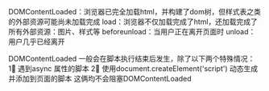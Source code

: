 <!-- html的生命周期： -->
DOMContentLoaded：浏览器已完全加载html，并构建了dom树，但样式表之类的外部资源可能尚未加载完成
load：浏览器不仅加载完成了html，还加载完成了所有外部资源：图片、样式等
beforeunload：当用户正在离开页面时
unload：用户几乎已经离开



DOMContentLoaded 一般会在脚本执行结束后发生，除了以下两个特殊情况：
1⃣️ 遇到async 属性的脚本
2⃣️ 使用document.createElement('script') 动态生成并添加到页面的脚本
这俩均不会阻塞DOMContentLoaded

